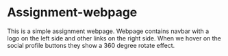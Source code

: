 # Assignment-webpage
This is a simple assignment webpage. Webpage contains navbar with a logo on the left side and other links on the right side. When we hover on the social profile buttons they show a 360 degree rotate effect.
